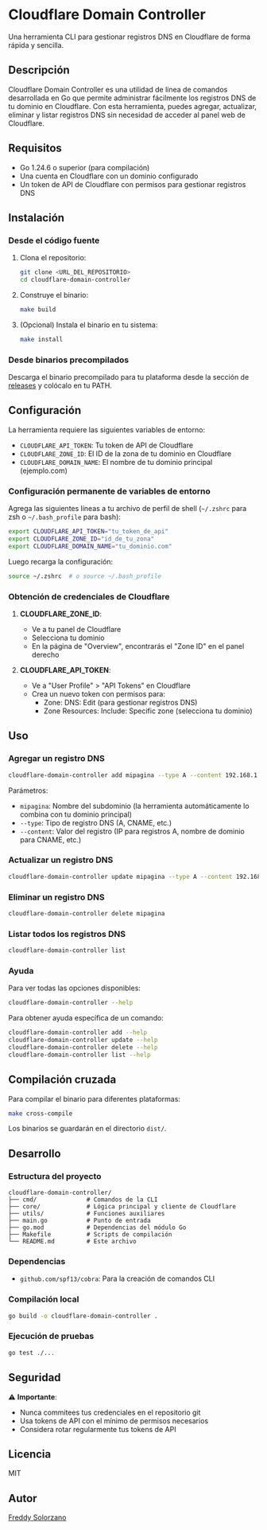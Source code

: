 # Cloudflare Domain Controller

Una herramienta CLI para gestionar registros DNS en Cloudflare de forma rápida y sencilla.

## Descripción

Cloudflare Domain Controller es una utilidad de línea de comandos desarrollada en Go que permite administrar fácilmente los registros DNS de tu dominio en Cloudflare. Con esta herramienta, puedes agregar, actualizar, eliminar y listar registros DNS sin necesidad de acceder al panel web de Cloudflare.

## Requisitos

- Go 1.24.6 o superior (para compilación)
- Una cuenta en Cloudflare con un dominio configurado
- Un token de API de Cloudflare con permisos para gestionar registros DNS

## Instalación

### Desde el código fuente

1. Clona el repositorio:
   ```bash
   git clone <URL_DEL_REPOSITORIO>
   cd cloudflare-domain-controller
   ```

2. Construye el binario:
   ```bash
   make build
   ```

3. (Opcional) Instala el binario en tu sistema:
   ```bash
   make install
   ```

### Desde binarios precompilados

Descarga el binario precompilado para tu plataforma desde la sección de [releases](https://github.com/tu-usuario/cloudflare-domain-controller/releases) y colócalo en tu PATH.

## Configuración

La herramienta requiere las siguientes variables de entorno:

- `CLOUDFLARE_API_TOKEN`: Tu token de API de Cloudflare
- `CLOUDFLARE_ZONE_ID`: El ID de la zona de tu dominio en Cloudflare
- `CLOUDFLARE_DOMAIN_NAME`: El nombre de tu dominio principal (ejemplo.com)

### Configuración permanente de variables de entorno

Agrega las siguientes líneas a tu archivo de perfil de shell (`~/.zshrc` para zsh o `~/.bash_profile` para bash):

```bash
export CLOUDFLARE_API_TOKEN="tu_token_de_api"
export CLOUDFLARE_ZONE_ID="id_de_tu_zona"
export CLOUDFLARE_DOMAIN_NAME="tu_dominio.com"
```

Luego recarga la configuración:
```bash
source ~/.zshrc  # o source ~/.bash_profile
```

### Obtención de credenciales de Cloudflare

1. **CLOUDFLARE_ZONE_ID**: 
   - Ve a tu panel de Cloudflare
   - Selecciona tu dominio
   - En la página de "Overview", encontrarás el "Zone ID" en el panel derecho

2. **CLOUDFLARE_API_TOKEN**:
   - Ve a "User Profile" > "API Tokens" en Cloudflare
   - Crea un nuevo token con permisos para:
     - Zone: DNS: Edit (para gestionar registros DNS)
     - Zone Resources: Include: Specific zone (selecciona tu dominio)

## Uso

### Agregar un registro DNS

```bash
cloudflare-domain-controller add mipagina --type A --content 192.168.1.1
```

Parámetros:
- `mipagina`: Nombre del subdominio (la herramienta automáticamente lo combina con tu dominio principal)
- `--type`: Tipo de registro DNS (A, CNAME, etc.)
- `--content`: Valor del registro (IP para registros A, nombre de dominio para CNAME, etc.)

### Actualizar un registro DNS

```bash
cloudflare-domain-controller update mipagina --type A --content 192.168.1.2
```

### Eliminar un registro DNS

```bash
cloudflare-domain-controller delete mipagina
```

### Listar todos los registros DNS

```bash
cloudflare-domain-controller list
```

### Ayuda

Para ver todas las opciones disponibles:

```bash
cloudflare-domain-controller --help
```

Para obtener ayuda específica de un comando:

```bash
cloudflare-domain-controller add --help
cloudflare-domain-controller update --help
cloudflare-domain-controller delete --help
cloudflare-domain-controller list --help
```

## Compilación cruzada

Para compilar el binario para diferentes plataformas:

```bash
make cross-compile
```

Los binarios se guardarán en el directorio `dist/`.

## Desarrollo

### Estructura del proyecto

```
cloudflare-domain-controller/
├── cmd/              # Comandos de la CLI
├── core/             # Lógica principal y cliente de Cloudflare
├── utils/            # Funciones auxiliares
├── main.go           # Punto de entrada
├── go.mod            # Dependencias del módulo Go
├── Makefile          # Scripts de compilación
└── README.md         # Este archivo
```

### Dependencias

- `github.com/spf13/cobra`: Para la creación de comandos CLI

### Compilación local

```bash
go build -o cloudflare-domain-controller .
```

### Ejecución de pruebas

```bash
go test ./...
```

## Seguridad

⚠️ **Importante**: 
- Nunca commitees tus credenciales en el repositorio git
- Usa tokens de API con el mínimo de permisos necesarios
- Considera rotar regularmente tus tokens de API

## Licencia

MIT

## Autor

[Freddy Solorzano](https://github.com/freddysolorzano)